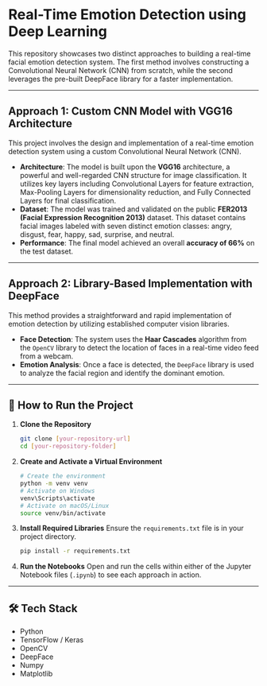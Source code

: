 # Real-Time Emotion Detection using Deep Learning

This repository showcases two distinct approaches to building a real-time facial emotion detection system. The first method involves constructing a Convolutional Neural Network (CNN) from scratch, while the second leverages the pre-built DeepFace library for a faster implementation.

---

## Approach 1: Custom CNN Model with VGG16 Architecture

This project involves the design and implementation of a real-time emotion detection system using a custom Convolutional Neural Network (CNN).

* **Architecture**: The model is built upon the **VGG16** architecture, a powerful and well-regarded CNN structure for image classification. It utilizes key layers including Convolutional Layers for feature extraction, Max-Pooling Layers for dimensionality reduction, and Fully Connected Layers for final classification.
* **Dataset**: The model was trained and validated on the public **FER2013 (Facial Expression Recognition 2013)** dataset. This dataset contains facial images labeled with seven distinct emotion classes: angry, disgust, fear, happy, sad, surprise, and neutral.
* **Performance**: The final model achieved an overall **accuracy of 66%** on the test dataset.

---

## Approach 2: Library-Based Implementation with DeepFace

This method provides a straightforward and rapid implementation of emotion detection by utilizing established computer vision libraries.

* **Face Detection**: The system uses the **Haar Cascades** algorithm from the `OpenCV` library to detect the location of faces in a real-time video feed from a webcam.
* **Emotion Analysis**: Once a face is detected, the `DeepFace` library is used to analyze the facial region and identify the dominant emotion.

---

## 🚀 How to Run the Project

1.  **Clone the Repository**
    ```bash
    git clone [your-repository-url]
    cd [your-repository-folder]
    ```

2.  **Create and Activate a Virtual Environment**
    ```bash
    # Create the environment
    python -m venv venv
    # Activate on Windows
    venv\Scripts\activate
    # Activate on macOS/Linux
    source venv/bin/activate
    ```

3.  **Install Required Libraries**
    Ensure the `requirements.txt` file is in your project directory.
    ```bash
    pip install -r requirements.txt
    ```

4.  **Run the Notebooks**
    Open and run the cells within either of the Jupyter Notebook files (`.ipynb`) to see each approach in action.

---

## 🛠️ Tech Stack

* Python
* TensorFlow / Keras
* OpenCV
* DeepFace
* Numpy
* Matplotlib